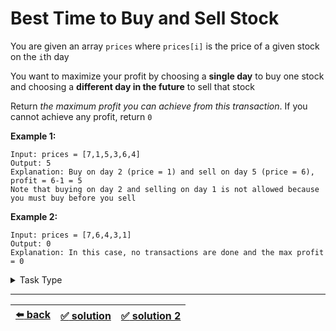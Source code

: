 # Best Time to Buy and Sell Stock

You are given an array `prices` where `prices[i]` is the price of a given stock on the `i`th day

You want to maximize your profit by choosing a __single day__ to buy one stock and choosing a __different day in the future__ to sell that stock

Return _the maximum profit you can achieve from this transaction_. If you cannot achieve any profit, return `0`

__Example 1:__

```
Input: prices = [7,1,5,3,6,4]
Output: 5
Explanation: Buy on day 2 (price = 1) and sell on day 5 (price = 6), profit = 6-1 = 5
Note that buying on day 2 and selling on day 1 is not allowed because you must buy before you sell
```

__Example 2:__

```
Input: prices = [7,6,4,3,1]
Output: 0
Explanation: In this case, no transactions are done and the max profit = 0
```

<details>

<summary>Task Type</summary>

- __`Sliding Window`__
  <details>

  <summary><i><b><code>Sliding Window. Dynamic size</code></b></i></summary>

    This is a task for two pointers. Sometimes two pointers move such that one pointer (left pointer) is always behind the other pointer (right pointer). Such a technique when we have the left pointer behind the right pointer and per iteration we either increment the left pointer or the right pointer or per iteration we increment both the left and the right pointers is called "_Sliding Window_"

    In order to learn the basics of the "_Sliding Window_" technique read [this article](../literature/sliding-window.md). We are going to build all further explanation on top of the knowledge from the article

    The size of the Sliding Window is the number of elements of the array between the left and the right pointers. In [the article](../literature/sliding-window.md) the size of the Sliding Window was always the same (we call it "fixed size") because we were always looking at two elements: `i` (right pointer) and `i - m` (`i - WINDOW_SIZE`, left pointer) and the left pointer was always the same distance from the right pointer. Therefore our Window (the elements of the array between the left and the right pointers) always had the same fixed size but for the solution of some "_Sliding Window_" tasks (like this one) we may need to use dynamic (not fixed) size of the Sliding Window

    Dynamic size of the Sliding Window means that whilst the left pointer is always behind the right pointer the distance between the left and the right pointers may change according to some logic. In other words with dynamic size of the Sliding Window both left and right pointers go along the array (left behind right) and they change Window size (the distance between each other) as they go and this is exactly the trick of the Approach we need to implement for the soltuion of this task

    Thus using the _`Sliding Window. Dynamic size`_ Approach you don't have to always increment the left pointer by one or the right pointer by one: the pointers can be set to any index they want so long as the left is behind the right. Indeed the left pointer may even go to the same position as the right pointer while the right pointer increments by one to be ahead of the left pointer. As you can see this Sliding Window we have been talking about may shrink and expand at will

    __Note:__ [this task](../longest-letter-subsequence/task.md) likewise uses the same Sliding Window Approach _`Sliding Window. Dynamic size`_ but combines it with one of the HashMap Approaches

  </details>

</details>

---

| [:arrow_left: back](../task-type.md) | [:white_check_mark: solution](./solution.js) | [:white_check_mark: solution 2](./solution-2.js) |
| :---: | :---: | :---: |
